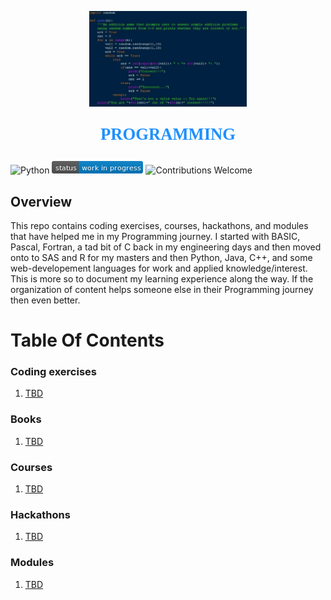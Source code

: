 <p align="center"><img width=50% src="images/code.png"></p>

<p align="center" style="color:DodgerBlue; font-family:cambria; font-variant: normal; font-size:20pt; font-weight:bold; font-weight: 900">PROGRAMMING 
</p>

![Python](https://camo.githubusercontent.com/de59e8e9b410aa0b9479b114040c06468ef33cfc/68747470733a2f2f696d672e736869656c64732e696f2f62616467652f707974686f6e2d76332e362b2d626c75652e737667) ![Status](images/status-work-in-progress.png) ![Contributions Welcome](https://camo.githubusercontent.com/72f84692f9f89555c176bb9e0eca9cf08d97fec9/68747470733a2f2f696d672e736869656c64732e696f2f62616467652f636f6e747269627574696f6e732d77656c636f6d652d6f72616e67652e737667)

## **Overview**
This repo contains coding exercises, courses, hackathons, and modules that have helped me in my Programming journey. I started with BASIC, Pascal, Fortran, a tad bit of C back in my engineering days and then moved onto to SAS and R for my masters and then Python, Java, C++, and some web-developement languages for work and applied knowledge/interest. This is more so to document my learning experience along the way. If the organization of content helps someone else in their Programming journey then even better.

# **Table Of Contents**

### **Coding exercises**
1. [TBD]()

### **Books**
1. [TBD]()

### **Courses**
1. [TBD]()

### **Hackathons**
1. [TBD]()

### **Modules**
1. [TBD]()

